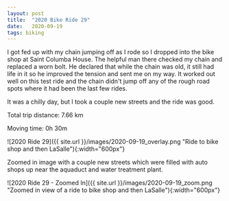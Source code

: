 ```yaml
---
layout: post
title:  "2020 Bike Ride 29"
date:   2020-09-19
tags: biking
---
```


I got fed up with my chain jumping off as I rode so I dropped into the bike shop at Saint Columba House. The helpful man there checked my chain and replaced a worn bolt. He declared that while the chain was old, it still had life in it so he improved the tension and sent me on my way. It worked out well on this test ride and the chain didn't jump off any of the rough road spots where it had been the last few rides.

It was a chilly day, but I took a couple new streets and the ride was good.

Total trip distance: 7.66 km

Moving time: 0h 30m

![2020 Ride 29]({{ site.url }}/images/2020-09-19_overlay.png "Ride to bike shop and then LaSalle"){:width="600px"}

Zoomed in image with a couple new streets which were filled with auto shops up near the aquaduct and water treatment plant.

![2020 Ride 29 - Zoomed In]({{ site.url }}/images/2020-09-19_zoom.png "Zoomed in view of a ride to bike shop and then LaSalle"){:width="600px"}
